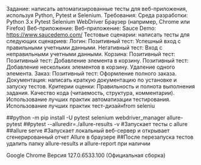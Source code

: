  Задание: написать автоматизированные тесты для веб-приложения, используя Python, Pytest и Selenium.
 Требования: Среда разработки: Python 3.x Pytest Selenium WebDriver Браузер (например, Chrome или Firefox)
 Веб-приложение: Веб-приложение: Sauce Demo: https://www.saucedemo.com/
 Тестовые сценарии: написать тесты для следующих сценариев: Логин: Позитивный тест:
 Успешный вход с правильными учетными данными. Негативный тест: Вход с неправильными учетными данными. Корзина:
 Позитивный тест:
 Позитивный тест: Добавление элемента в корзину. Позитивный тест:
 Добавление нескольких элементов в корзину. Удаление одного элемента. Заказ:
 Позитивный тест: Оформление полного заказа.
 Документация: написать краткую документацию по установке и запуску тестов.
 Критерии оценки: Правильность и полнота выполнения задания. Качество кода (читаемость, структура, комментарии).
 Использование лучших практик автоматизации тестирования. Использование лучших практик тест-дизайнfrom seleniu

##python -m pip install -U pytest selenium webdriver_manager allure-pytest
##pytest --alluredir=./allure-results -v #Запускает тесты с allure
##allure serve  #Запускает локальный веб-сервер и открывает сгенерированный отчет Allure в браузере
##После перезапуска тестов удалить папку allure-results и allure-report при наличии

Google Chrome Версия 127.0.6533.100 (Официальная сборка)




